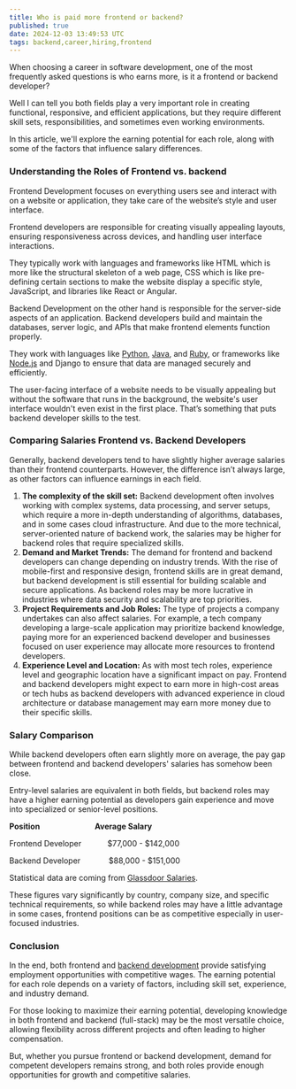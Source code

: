 ```yaml
---
title: Who is paid more frontend or backend?
published: true
date: 2024-12-03 13:49:53 UTC
tags: backend,career,hiring,frontend
---
```


When choosing a career in software development, one of the most frequently asked questions is who earns more, is it a frontend or backend developer?

Well I can tell you both fields play a very important role in creating functional, responsive, and efficient applications, but they require different skill sets, responsibilities, and sometimes even working environments.

In this article, we'll explore the earning potential for each role, along with some of the factors that influence salary differences.

### **Understanding the Roles of Frontend vs. backend**

Frontend Development focuses on everything users see and interact with on a website or application, they take care of the website’s style and user interface.

Frontend developers are responsible for creating visually appealing layouts, ensuring responsiveness across devices, and handling user interface interactions.

They typically work with languages and frameworks like HTML which is more like the structural skeleton of a web page, CSS which is like pre-defining certain sections to make the website display a specific style, JavaScript, and libraries like React or Angular.

Backend Development on the other hand is responsible for the server-side aspects of an application. Backend developers build and maintain the databases, server logic, and APIs that make frontend elements function properly.

They work with languages like [Python](<[https://masteringbackend.com/courses/become-a-python-backend-engineer](https://masteringbackend.com/courses/become-a-python-backend-engineer)?ref=getbackendjobs>), [Java](<[https://masteringbackend.com/courses/become-a-java-spring-backend-engineer](https://masteringbackend.com/courses/become-a-java-spring-backend-engineer)?ref=getbackendjobs>), and [Ruby](<[https://masteringbackend.com/courses/become-a-ruby-backend-engineer](https://masteringbackend.com/courses/become-a-ruby-backend-engineer)?ref=getbackendjobs>), or frameworks like [Node.js](<[https://masteringbackend.com/courses/become-a-nodejs-backend-engineer](https://masteringbackend.com/courses/become-a-nodejs-backend-engineer)?ref=getbackendjobs>) and Django to ensure that data are managed securely and efficiently.

The user-facing interface of a website needs to be visually appealing but without the software that runs in the background, the website's user interface wouldn't even exist in the first place. That’s something that puts backend developer skills to the test.

### **Comparing Salaries Frontend vs. Backend Developers**

Generally, backend developers tend to have slightly higher average salaries than their frontend counterparts. However, the difference isn’t always large, as other factors can influence earnings in each field.

1. **The complexity of the skill set:** Backend development often involves working with complex systems, data processing, and server setups, which require a more in-depth understanding of algorithms, databases, and in some cases cloud infrastructure. And due to the more technical, server-oriented nature of backend work, the salaries may be higher for backend roles that require specialized skills.
2. **Demand and Market Trends:** The demand for frontend and backend developers can change depending on industry trends. With the rise of mobile-first and responsive design, frontend skills are in great demand, but backend development is still essential for building scalable and secure applications. As backend roles may be more lucrative in industries where data security and scalability are top priorities.
3. **Project Requirements and Job Roles:** The type of projects a company undertakes can also affect salaries. For example, a tech company developing a large-scale application may prioritize backend knowledge, paying more for an experienced backend developer and businesses focused on user experience may allocate more resources to frontend developers.
4. **Experience Level and Location:** As with most tech roles, experience level and geographic location have a significant impact on pay. Frontend and backend developers might expect to earn more in high-cost areas or tech hubs as backend developers with advanced experience in cloud architecture or database management may earn more money due to their specific skills.

### **Salary Comparison**

While backend developers often earn slightly more on average, the pay gap between frontend and backend developers' salaries has somehow been close.

Entry-level salaries are equivalent in both fields, but backend roles may have a higher earning potential as developers gain experience and move into specialized or senior-level positions.

**Position                              Average Salary**

Frontend Developer            $77,000 - $142,000

Backend Developer             $88,000 - $151,000

Statistical data are coming from [Glassdoor Salaries](https://www.glassdoor.com/index.htm).

These figures vary significantly by country, company size, and specific technical requirements, so while backend roles may have a little advantage in some cases, frontend positions can be as competitive especially in user-focused industries.

### **Conclusion**

In the end, both frontend and [backend development](https://masteringbackend.com/hubs/backend-engineering#) provide satisfying employment opportunities with competitive wages. The earning potential for each role depends on a variety of factors, including skill set, experience, and industry demand.

For those looking to maximize their earning potential, developing knowledge in both frontend and backend (full-stack) may be the most versatile choice, allowing flexibility across different projects and often leading to higher compensation.

But, whether you pursue frontend or backend development, demand for competent developers remains strong, and both roles provide enough opportunities for growth and competitive salaries.
